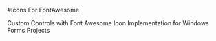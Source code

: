 #Icons For FontAwesome

Custom Controls with Font Awesome Icon Implementation for Windows Forms Projects
